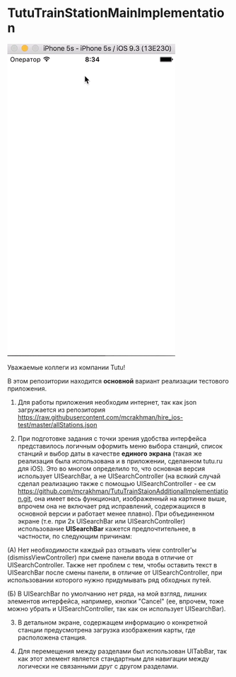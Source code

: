 # TutuTrainStationMainImplementation

![Alt Text](https://github.com/mcrakhman/FilesRepository/blob/master/TutuTrainStation720p.gif)

Уважаемые коллеги из компании Tutu!

В этом репозитории находится **основной** вариант реализации тестового приложения.

1) Для работы приложения необходим интернет, так как json загружается из репозитория https://raw.githubusercontent.com/mcrakhman/hire_ios-test/master/allStations.json

2) При подготовке задания с точки зрения удобства интерфейса представилось логичным оформить меню выбора станций, список станций и выбор даты в качестве __единого экрана__ (такая же реализация была использована и в приложении, сделанном tutu.ru для iOS). Это во многом определило то, что основная версия использует UISearchBar, а не UISearchController (на всякий случай сделал реализацию также с помощью UISearchController - ее см https://github.com/mcrakhman/TutuTrainStaionAdditionalImplementiation.git, она имеет весь функционал, изображенный на картинке выше, впрочем она не включает ряд исправлений, содержащихся в основной версии и работает менее плавно). При объединенном экране (т.е. при 2х UISearchBar или UISearchController) использование __UISearchBar__ кажется предпочтительнее, в частности, по следующим причинам:

(А) Нет необходимости каждый раз отзывать view controller'ы (dismissViewController) при смене панели ввода в отличие от UISearchController. Также нет проблем с тем, чтобы оставить текст в UISearchBar после смены панели, в отличие от UISearchController, при использовании которого нужно придумывать ряд обходных путей.

(Б) В UISearchBar по умолчанию нет ряда, на мой взгляд, лишних элементов интерфейса, например, кнопки "Cancel" (ее, впрочем, тоже можно убрать и UISearchController, так как он использует UISearchBar).

3) В детальном экране, содержащем информацию о конкретной станции предусмотрена загрузка изображения карты, где расположена станция.

4) Для перемещения между разделами был использован UITabBar, так как этот элемент является стандартным для навигации между логически не связанными друг с другом разделами. 
